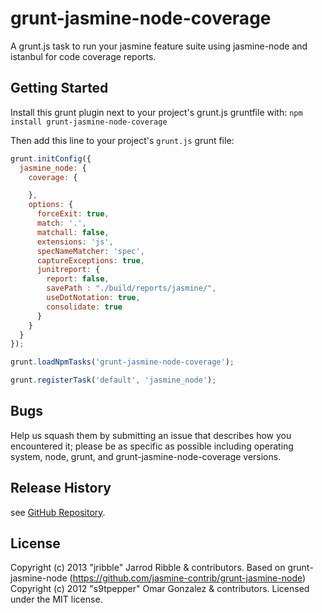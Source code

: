 # grunt-jasmine-node-coverage

A grunt.js task to run your jasmine feature suite using jasmine-node and istanbul for code coverage reports.

## Getting Started
Install this grunt plugin next to your project's grunt.js gruntfile with: `npm install grunt-jasmine-node-coverage`

Then add this line to your project's `grunt.js` grunt file:

```javascript
grunt.initConfig({
  jasmine_node: {
    coverage: {

    },
    options: {
      forceExit: true,
      match: '.',
      matchall: false,
      extensions: 'js',
      specNameMatcher: 'spec',
      captureExceptions: true,
      junitreport: {
        report: false,
        savePath : "./build/reports/jasmine/",
        useDotNotation: true,
        consolidate: true
      }
    }
  }
});

grunt.loadNpmTasks('grunt-jasmine-node-coverage');

grunt.registerTask('default', 'jasmine_node');
```

## Bugs

Help us squash them by submitting an issue that describes how you encountered it; please be as specific as possible including operating system, node, grunt, and grunt-jasmine-node-coverage versions.

## Release History

see [GitHub Repository](/jribble/grunt-jasmine-node-coverage).

## License
Copyright (c) 2013 "jribble" Jarrod Ribble & contributors.
Based on grunt-jasmine-node (https://github.com/jasmine-contrib/grunt-jasmine-node) Copyright (c) 2012 "s9tpepper" Omar Gonzalez & contributors.
Licensed under the MIT license.
